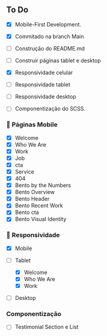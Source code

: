 ## To Do
- [X] Mobile-First Development.
- [X] Commitado na branch Main
- [ ] Construção do README.md 
- [ ] Construir páginas tablet e desktop
- [X] Responsividade celular
- [ ] Responsividade tablet 
- [ ] Responsividade desktop
- [ ] Componentização do SCSS.


### 🔖 Páginas Mobile 
- [X] Welcome
- [X] Who We Are
- [X] Work
- [X] Job
- [X] cta
- [X] Service
- [X] 404
- [X] Bento by the Numbers
- [X] Bento Overview
- [X] Bento Header
- [X] Bento Recent Work
- [X] Bento cta
- [X] Bento Visual Identity

### 📱 Responsividade
- [X] Mobile
- [ ] Tablet
    - [X] Welcome
    - [X] Who We Are 
    - [X] Work       
- [ ] Desktop


### Componentização
- [ ] Testimonial Section e List

